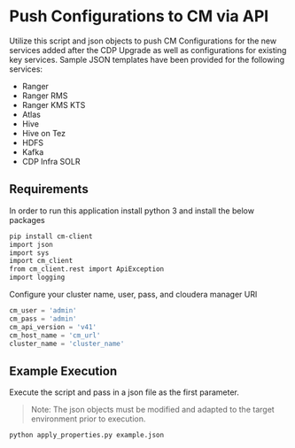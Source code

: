 # Push Configurations to CM via API
Utilize this script and json objects to push CM Configurations for the new services added after the CDP Upgrade as well as configurations for existing key services. Sample JSON templates have been provided for the following services:
* Ranger
* Ranger RMS
* Ranger KMS KTS
* Atlas
* Hive
* Hive on Tez
* HDFS
* Kafka
* CDP Infra SOLR

## Requirements
In order to run this application install python 3 and install the below packages

```bash
pip install cm-client
import json
import sys
import cm_client
from cm_client.rest import ApiException
import logging
```

Configure your cluster name, user, pass, and cloudera manager URl

```python
cm_user = 'admin'
cm_pass = 'admin'
cm_api_version = 'v41'
cm_host_name = 'cm_url'
cluster_name = 'cluster_name'
```

## Example Execution

Execute the script and pass in a json file as the first parameter.
> Note: The json objects must be modified and adapted to the target environment prior to execution.

```bash
python apply_properties.py example.json
```
